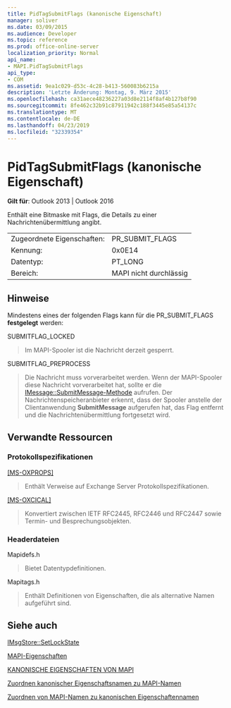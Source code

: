 ```yaml
---
title: PidTagSubmitFlags (kanonische Eigenschaft)
manager: soliver
ms.date: 03/09/2015
ms.audience: Developer
ms.topic: reference
ms.prod: office-online-server
localization_priority: Normal
api_name:
- MAPI.PidTagSubmitFlags
api_type:
- COM
ms.assetid: 9ea1c029-d53c-4c28-b413-560083b6215a
description: 'Letzte Änderung: Montag, 9. März 2015'
ms.openlocfilehash: ca31aece48236227a03d8e2114f8af4b127b8f90
ms.sourcegitcommit: 8fe462c32b91c87911942c188f3445e85a54137c
ms.translationtype: MT
ms.contentlocale: de-DE
ms.lasthandoff: 04/23/2019
ms.locfileid: "32339354"
---
```

# <a name="pidtagsubmitflags-canonical-property"></a>PidTagSubmitFlags (kanonische Eigenschaft)

  
  
**Gilt für**: Outlook 2013 | Outlook 2016 
  
Enthält eine Bitmaske mit Flags, die Details zu einer Nachrichtenübermittlung angibt.
  
|||
|:-----|:-----|
|Zugeordnete Eigenschaften:  <br/> |PR_SUBMIT_FLAGS  <br/> |
|Kennung:  <br/> |0x0E14  <br/> |
|Datentyp:  <br/> |PT_LONG  <br/> |
|Bereich:  <br/> |MAPI nicht durchlässig  <br/> |
   
## <a name="remarks"></a>Hinweise

Mindestens eines der folgenden Flags kann für die PR_SUBMIT_FLAGS **festgelegt** werden: 
  
SUBMITFLAG_LOCKED 
  
> Im MAPI-Spooler ist die Nachricht derzeit gesperrt. 
    
SUBMITFLAG_PREPROCESS 
  
> Die Nachricht muss vorverarbeitet werden. Wenn der MAPI-Spooler diese Nachricht vorverarbeitet hat, sollte er die [IMessage::SubmitMessage-Methode](imessage-submitmessage.md) aufrufen. Der Nachrichtenspeicheranbieter erkennt, dass der Spooler anstelle der Clientanwendung **SubmitMessage** aufgerufen hat, das Flag entfernt und die Nachrichtenübermittlung fortgesetzt wird.
    
## <a name="related-resources"></a>Verwandte Ressourcen

### <a name="protocol-specifications"></a>Protokollspezifikationen

[[MS-OXPROPS]](https://msdn.microsoft.com/library/f6ab1613-aefe-447d-a49c-18217230b148%28Office.15%29.aspx)
  
> Enthält Verweise auf Exchange Server Protokollspezifikationen.
    
[[MS-OXCICAL]](https://msdn.microsoft.com/library/a685a040-5b69-4c84-b084-795113fb4012%28Office.15%29.aspx)
  
> Konvertiert zwischen IETF RFC2445, RFC2446 und RFC2447 sowie Termin- und Besprechungsobjekten.
    
### <a name="header-files"></a>Headerdateien

Mapidefs.h
  
> Bietet Datentypdefinitionen.
    
Mapitags.h
  
> Enthält Definitionen von Eigenschaften, die als alternative Namen aufgeführt sind.
    
## <a name="see-also"></a>Siehe auch



[IMsgStore::SetLockState](imsgstore-setlockstate.md)


[MAPI-Eigenschaften](mapi-properties.md)
  
[KANONISCHE EIGENSCHAFTEN VON MAPI](mapi-canonical-properties.md)
  
[Zuordnen kanonischer Eigenschaftsnamen zu MAPI-Namen](mapping-canonical-property-names-to-mapi-names.md)
  
[Zuordnen von MAPI-Namen zu kanonischen Eigenschaftennamen](mapping-mapi-names-to-canonical-property-names.md)

